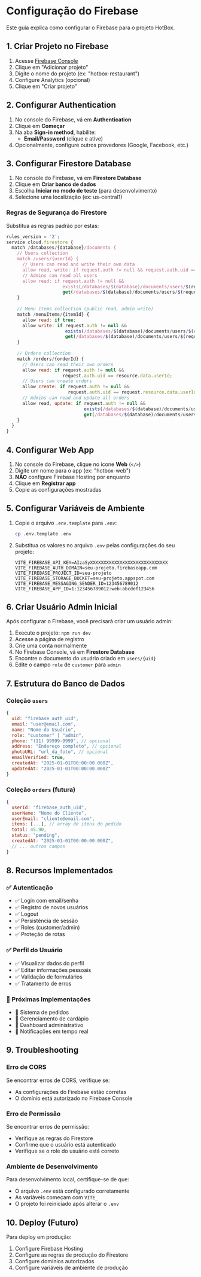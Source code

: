 # Configuração do Firebase

Este guia explica como configurar o Firebase para o projeto HotBox.

## 1. Criar Projeto no Firebase

1. Acesse [Firebase Console](https://console.firebase.google.com/)
2. Clique em "Adicionar projeto"
3. Digite o nome do projeto (ex: "hotbox-restaurant")
4. Configure Analytics (opcional)
5. Clique em "Criar projeto"

## 2. Configurar Authentication

1. No console do Firebase, vá em **Authentication**
2. Clique em **Começar**
3. Na aba **Sign-in method**, habilite:
   - **Email/Password** (clique e ative)
4. Opcionalmente, configure outros provedores (Google, Facebook, etc.)

## 3. Configurar Firestore Database

1. No console do Firebase, vá em **Firestore Database**
2. Clique em **Criar banco de dados**
3. Escolha **Iniciar no modo de teste** (para desenvolvimento)
4. Selecione uma localização (ex: us-central1)

### Regras de Segurança do Firestore

Substitua as regras padrão por estas:

```javascript
rules_version = '2';
service cloud.firestore {
  match /databases/{database}/documents {
    // Users collection
    match /users/{userId} {
      // Users can read and write their own data
      allow read, write: if request.auth != null && request.auth.uid == userId;
      // Admins can read all users
      allow read: if request.auth != null && 
                     exists(/databases/$(database)/documents/users/$(request.auth.uid)) &&
                     get(/databases/$(database)/documents/users/$(request.auth.uid)).data.role == 'admin';
    }
    
    // Menu items collection (public read, admin write)
    match /menuItems/{itemId} {
      allow read: if true;
      allow write: if request.auth != null && 
                      exists(/databases/$(database)/documents/users/$(request.auth.uid)) &&
                      get(/databases/$(database)/documents/users/$(request.auth.uid)).data.role == 'admin';
    }
    
    // Orders collection
    match /orders/{orderId} {
      // Users can read their own orders
      allow read: if request.auth != null && 
                     request.auth.uid == resource.data.userId;
      // Users can create orders
      allow create: if request.auth != null && 
                       request.auth.uid == request.resource.data.userId;
      // Admins can read and update all orders
      allow read, update: if request.auth != null && 
                             exists(/databases/$(database)/documents/users/$(request.auth.uid)) &&
                             get(/databases/$(database)/documents/users/$(request.auth.uid)).data.role == 'admin';
    }
  }
}
```

## 4. Configurar Web App

1. No console do Firebase, clique no ícone **Web** (`</>`)
2. Digite um nome para o app (ex: "hotbox-web")
3. **NÃO** configure Firebase Hosting por enquanto
4. Clique em **Registrar app**
5. Copie as configurações mostradas

## 5. Configurar Variáveis de Ambiente

1. Copie o arquivo `.env.template` para `.env`:
   ```bash
   cp .env.template .env
   ```

2. Substitua os valores no arquivo `.env` pelas configurações do seu projeto:
   ```env
   VITE_FIREBASE_API_KEY=AIzaSyXXXXXXXXXXXXXXXXXXXXXXXXXXXXX
   VITE_FIREBASE_AUTH_DOMAIN=seu-projeto.firebaseapp.com
   VITE_FIREBASE_PROJECT_ID=seu-projeto
   VITE_FIREBASE_STORAGE_BUCKET=seu-projeto.appspot.com
   VITE_FIREBASE_MESSAGING_SENDER_ID=123456789012
   VITE_FIREBASE_APP_ID=1:123456789012:web:abcdef123456
   ```

## 6. Criar Usuário Admin Inicial

Após configurar o Firebase, você precisará criar um usuário admin:

1. Execute o projeto: `npm run dev`
2. Acesse a página de registro
3. Crie uma conta normalmente
4. No Firebase Console, vá em **Firestore Database**
5. Encontre o documento do usuário criado em `users/{uid}`
6. Edite o campo `role` de `customer` para `admin`

## 7. Estrutura do Banco de Dados

### Coleção `users`
```javascript
{
  uid: "firebase_auth_uid",
  email: "user@email.com",
  name: "Nome do Usuário",
  role: "customer" | "admin",
  phone: "(11) 99999-9999", // opcional
  address: "Endereço completo", // opcional
  photoURL: "url_da_foto", // opcional
  emailVerified: true,
  createdAt: "2025-01-01T00:00:00.000Z",
  updatedAt: "2025-01-01T00:00:00.000Z"
}
```

### Coleção `orders` (futura)
```javascript
{
  userId: "firebase_auth_uid",
  userName: "Nome do Cliente",
  userEmail: "cliente@email.com",
  items: [...], // array de itens do pedido
  total: 45.90,
  status: "pending",
  createdAt: "2025-01-01T00:00:00.000Z",
  // ... outros campos
}
```

## 8. Recursos Implementados

### ✅ Autenticação
- ✅ Login com email/senha
- ✅ Registro de novos usuários
- ✅ Logout
- ✅ Persistência de sessão
- ✅ Roles (customer/admin)
- ✅ Proteção de rotas

### ✅ Perfil do Usuário
- ✅ Visualizar dados do perfil
- ✅ Editar informações pessoais
- ✅ Validação de formulários
- ✅ Tratamento de erros

### 🚧 Próximas Implementações
- 🚧 Sistema de pedidos
- 🚧 Gerenciamento de cardápio
- 🚧 Dashboard administrativo
- 🚧 Notificações em tempo real

## 9. Troubleshooting

### Erro de CORS
Se encontrar erros de CORS, verifique se:
- As configurações do Firebase estão corretas
- O domínio está autorizado no Firebase Console

### Erro de Permissão
Se encontrar erros de permissão:
- Verifique as regras do Firestore
- Confirme que o usuário está autenticado
- Verifique se o role do usuário está correto

### Ambiente de Desenvolvimento
Para desenvolvimento local, certifique-se de que:
- O arquivo `.env` está configurado corretamente
- As variáveis começam com `VITE_`
- O projeto foi reiniciado após alterar o `.env`

## 10. Deploy (Futuro)

Para deploy em produção:
1. Configure Firebase Hosting
2. Configure as regras de produção do Firestore
3. Configure domínios autorizados
4. Configure variáveis de ambiente de produção
